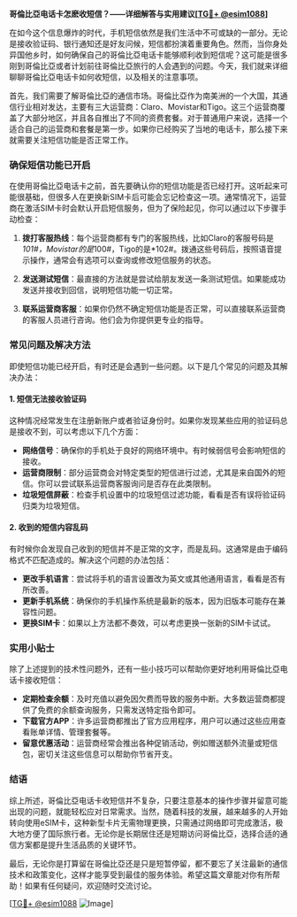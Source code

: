 **哥倫比亞电话卡怎麽收短信？——详细解答与实用建议[[TG💪+ @esim1088](https://t.me/s/esim1088)]**

在如今这个信息爆炸的时代，手机短信依然是我们生活中不可或缺的一部分。无论是接收验证码、银行通知还是好友问候，短信都扮演着重要角色。然而，当你身处异国他乡时，如何确保自己的哥倫比亞电话卡能够顺利收到短信呢？这可能是很多刚到哥倫比亞或者计划前往哥倫比亞旅行的人会遇到的问题。今天，我们就来详细聊聊哥倫比亞电话卡如何收短信，以及相关的注意事项。

首先，我们需要了解哥倫比亞的通信市场。哥倫比亞作为南美洲的一个大国，其通信行业相对发达，主要有三大运营商：Claro、Movistar和Tigo。这三个运营商覆盖了大部分地区，并且各自推出了不同的资费套餐。对于普通用户来说，选择一个适合自己的运营商和套餐是第一步。如果你已经购买了当地的电话卡，那么接下来就需要关注短信功能是否正常工作。

### 确保短信功能已开启

在使用哥倫比亞电话卡之前，首先要确认你的短信功能是否已经打开。这听起来可能很基础，但很多人在更换新SIM卡后可能会忘记检查这一项。通常情况下，运营商在激活SIM卡时会默认开启短信服务，但为了保险起见，你可以通过以下步骤手动检查：

1. **拨打客服热线**：每个运营商都有专门的客服热线，比如Claro的客服号码是*101#，Movistar的是*100#，Tigo的是*102#。拨通这些号码后，按照语音提示操作，通常会有选项可以查询或修改短信服务的状态。
   
2. **发送测试短信**：最直接的方法就是尝试给朋友发送一条测试短信。如果能成功发送并接收到回信，说明短信功能一切正常。

3. **联系运营商客服**：如果你仍然不确定短信功能是否正常，可以直接联系运营商的客服人员进行咨询。他们会为你提供更专业的指导。

### 常见问题及解决方法

即使短信功能已经开启，有时还是会遇到一些问题。以下是几个常见的问题及其解决办法：

#### 1. 短信无法接收验证码

这种情况经常发生在注册新账户或者验证身份时。如果你发现某些应用的验证码总是接收不到，可以考虑以下几个方面：

- **网络信号**：确保你的手机处于良好的网络环境中。有时候弱信号会影响短信的接收。
- **运营商限制**：部分运营商会对特定类型的短信进行过滤，尤其是来自国外的短信。你可以尝试联系运营商客服询问是否存在此类限制。
- **垃圾短信屏蔽**：检查手机设置中的垃圾短信过滤功能，看看是否有误将验证码归类为垃圾短信。

#### 2. 收到的短信内容乱码

有时候你会发现自己收到的短信并不是正常的文字，而是乱码。这通常是由于编码格式不匹配造成的。解决这个问题的办法包括：

- **更改手机语言**：尝试将手机的语言设置改为英文或其他通用语言，看看是否有所改善。
- **更新手机系统**：确保你的手机操作系统是最新的版本，因为旧版本可能存在兼容性问题。
- **更换SIM卡**：如果以上方法都不奏效，可以考虑更换一张新的SIM卡试试。

### 实用小贴士

除了上述提到的技术性问题外，还有一些小技巧可以帮助你更好地利用哥倫比亞电话卡接收短信：

- **定期检查余额**：及时充值以避免因欠费而导致的服务中断。大多数运营商都提供了免费的余额查询服务，只需发送特定指令即可。
- **下载官方APP**：许多运营商都推出了官方应用程序，用户可以通过这些应用查看账单详情、管理套餐等。
- **留意优惠活动**：运营商经常会推出各种促销活动，例如赠送额外流量或短信包，密切关注这些信息可以帮助你节省开支。

### 结语

综上所述，哥倫比亞电话卡收短信并不复杂，只要注意基本的操作步骤并留意可能出现的问题，就能轻松应对日常需求。当然，随着科技的发展，越来越多的人开始转向使用eSIM卡，这种新型卡片无需物理更换，只需通过网络即可完成激活，极大地方便了国际旅行者。无论你是长期居住还是短期访问哥倫比亞，选择合适的通信方案都是提升生活品质的关键环节。

最后，无论你是打算留在哥倫比亞还是只是短暂停留，都不要忘了关注最新的通信技术和政策变化，这样才能享受到最佳的服务体验。希望这篇文章能对你有所帮助！如果有任何疑问，欢迎随时交流讨论。

[[TG💪+ @esim1088](https://t.me/s/esim1088) ![Image](https://i.postimg.cc/4NQfJmqS/Snipaste-2025-05-13-00-14-12.png)]